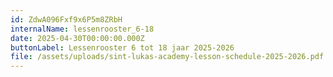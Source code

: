 ```yaml
---
id: ZdwA096Fxf9x6P5m8ZRbH
internalName: lessenrooster_6-18
date: 2025-04-30T00:00:00.000Z
buttonLabel: Lessenrooster 6 tot 18 jaar 2025-2026
file: /assets/uploads/sint-lukas-academy-lesson-schedule-2025-2026.pdf
---
```

